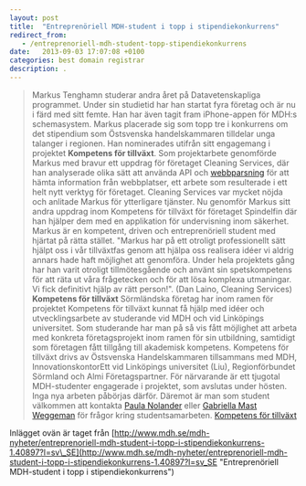 ```yaml
---
layout: post
title:  "Entreprenöriell MDH-student i topp i stipendiekonkurrens"
redirect_from:
   - /entreprenoriell-mdh-student-topp-stipendiekonkurrens
date:   2013-09-03 17:07:08 +0100
categories: best domain registrar
description: .
---
```


> Markus Tenghamn studerar andra året på Datavetenskapliga programmet. Under sin studietid har han startat fyra företag och är nu i färd med sitt femte. Han har även tagit fram iPhone-appen för MDH:s schemasystem. Markus placerade sig som topp tre i konkurrens om det stipendium som Östsvenska handelskammaren tilldelar unga talanger i regionen. Han nominerades utifrån sitt engagemang i projektet **Kompetens för tillväxt**. Som projektarbete genomförde Markus med bravur ett uppdrag för företaget Cleaning Services, där han analyserade olika sätt att använda API och [webbparsning](http://sv.wikipedia.org/wiki/Parser "webbparsning") för att hämta information från webbplatser, ett arbete som resulterade i ett helt nytt verktyg för företaget. Cleaning Services var mycket nöjda och anlitade Markus för ytterligare tjänster. Nu genomför Markus sitt andra uppdrag inom Kompetens för tillväxt för företaget Spindelfin där han hjälper dem med en applikation för undervisning inom säkerhet. Markus är en kompetent, driven och entreprenöriell student med hjärtat på rätta stället. "Markus har på ett otroligt professionellt sätt hjälpt oss i vår tillväxtfas genom att hjälpa oss realisera idéer vi aldrig annars hade haft möjlighet att genomföra. Under hela projektets gång har han varit otroligt tillmötesgående och använt sin spetskompetens för att räta ut våra frågetecken och för att lösa komplexa utmaningar. Vi fick definitivt hjälp av rätt person!". (Dan Laino, Cleaning Services) **Kompetens för tillväxt** Sörmländska företag har inom ramen för projektet Kompetens för tillväxt kunnat få hjälp med idéer och utvecklingsarbete av studerande vid MDH och vid Linköpings universitet. Som studerande har man på så vis fått möjlighet att arbeta med konkreta företagsprojekt inom ramen för sin utbildning, samtidigt som företagen fått tillgång till akademisk kompetens. Kompetens för tillväxt drivs av Östsvenska Handelskammaren tillsammans med MDH, InnovationskontorEtt vid Linköpings universitet (Liu), Regionförbundet Sörmland och Almi Företagspartner. För närvarande är ett tjugotal MDH-studenter engagerade i projektet, som avslutas under hösten. Inga nya arbeten påbörjas därför. Däremot är man som student välkommen att kontakta [Paula Nolander](http://www.mdh.se/personal/VisaPerson?fornamn=Paula&efternamn=Nolander) eller [Gabriella Mast Weggeman](http://www.mdh.se/personal/VisaPerson?fornamn=Gabriella&mellannamn=Mast&efternamn=Weggeman) för frågor kring studentsamarbeten. [Kompetens för tillväxt](http://www.ostsvenskahandelskammaren.se/img/2012/6/29/1660051.pdf)

 Inlägget ovän är taget från [http://www.mdh.se/mdh-nyheter/entreprenoriell-mdh-student-i-topp-i-stipendiekonkurrens-1.40897?l=sv\_SE](http://www.mdh.se/mdh-nyheter/entreprenoriell-mdh-student-i-topp-i-stipendiekonkurrens-1.40897?l=sv_SE "Entreprenöriell MDH-student i topp i stipendiekonkurrens")